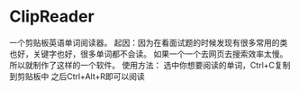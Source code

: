 # ClipReader
一个剪贴板英语单词阅读器。
起因：因为在看面试题的时候发现有很多常用的类也好，关键字也好，很多单词都不会读。
如果一个一个去网页去搜索效率太慢。所以就制作了这样的一个软件。
使用方法：
选中你想要阅读的单词，Ctrl+C复制到剪贴板中
之后Ctrl+Alt+R即可以阅读
